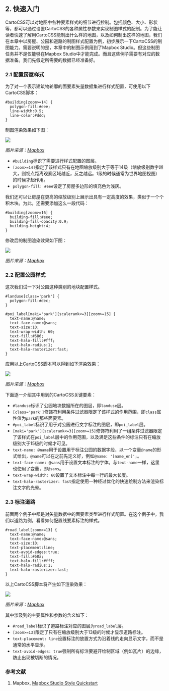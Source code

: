 ## 2. 快速入门

CartoCSS可以对地图中各种要素样式的细节进行控制。包括颜色、大小、形状等，都可以通过设置CartoCSS的各种属性参数来实现制图样式的配制。为了能让读者快速了解用CartoCSS能制出什么样的地图，以及如何制出这样的地图，我们在本章中以房屋、公园和道路的制图样式配置为例，初步展示一下CartoCSS的制图能力。需要说明的是，本章中的制图示例用到了Mapbox Studio。但这些制图任务并不是仅能够在Mapbox Studio中才能完成。而且这些例子需要有对应的数据准备。我们先假定所需要的数据已经准备好。

### 2.1 配置房屋样式

为了对一个表示建筑物轮廓的面要素矢量数据集进行样式配置，可使用以下CartoCSS脚本：

	
	#building[zoom>=14] {
	  polygon-fill:#eee;
	  line-width:0.5;
	  line-color:#ddd;
	}
	

制图渲染效果如下图：

![](https://cloud.githubusercontent.com/assets/83384/3870305/ba0d0a6a-20c7-11e4-9454-a751319ca7e2.png)

_图片来源：[Mapbox](https://www.mapbox.com/mapbox-studio/style-quickstart/)_

- `#building`标识了需要进行样式配置的图层。
- `[zoom>=14]`指定了该样式只有在地图缩放级别大于等于14级（缩放级别数字越大，则视点距离观察区域越近，反之越远。1级的时候通常为世界地图视图）的时候才起作用。
- `polygon-fill: #eee`设定了房屋多边形的填充色为浅灰。

我们还可以让房屋在更高的缩放级别上展示出具有一定高度的效果，类似于一个个积木块。为此，还需要添加这么一段代码：

	
	#building[zoom>=16] {
	  building-fill:#eee;
	  building-fill-opacity:0.9;
	  building-height:4;
	}
	

修改后的制图渲染效果如下图：

![](https://cloud.githubusercontent.com/assets/83384/3870329/bceff796-20c8-11e4-8ff2-23bf7b374bff.png)

_图片来源：[Mapbox](https://www.mapbox.com/mapbox-studio/style-quickstart/)_

### 2.2 配置公园样式

这次我们试一下对公园这种类别的地块配置样式。

	
	#landuse[class='park'] {
	  polygon-fill:#dec;
	}
	
	#poi_label[maki='park'][scalerank<=3][zoom>=15] {
	  text-name:@name;
	  text-face-name:@sans;
	  text-size:10;
	  text-wrap-width: 60;
	  text-fill:#686;
	  text-halo-fill:#fff;
	  text-halo-radius:1;
	  text-halo-rasterizer:fast;
	}
	

应用以上CartoCSS脚本可以得到如下渲染效果：

![](https://cloud.githubusercontent.com/assets/83384/3870363/c7b51674-20c9-11e4-8393-9da2f75b5d67.png)

_图片来源：[Mapbox](https://www.mapbox.com/mapbox-studio/style-quickstart/)_

下面逐一介绍其中用到的CartoCSS关键要素：

- `#landuse`标识了公园地块数据所在的图层，即`landuse`层。
- `[class='park']`修饰符利用条件过滤器限定了该样式的作用范围，即`class`属性值为`park`的那些面要素。
- `#poi_label`标识了用于对公园进行文字标注的图层，即`poi_label`层。
- `[maki='park'][scalerank<=3][zoom>=15]`修饰符利用了一组条件过滤器限定了该样式在`poi_label`层中的作用范围，以及满足这些条件的标注只有在缩放级别大于15级的时候才可见。
- `text-name: @name`用于设置用于标注公园的数据字段，以一个变量`@name`的形式给出，`@name`可以在之前先定义好，例如`@name: '[name_en]';`。
- `text-face-name: @sans`用于设置文本标注的字体。与`text-name`一样，这里也使用了变量，即`@sans`。
- `text-wrap-width: 60`设置了文本标注中每一行的最大长度。
- `text-halo-rasterizer: fast`指定使用一种经过优化的快速绘制方法来渲染标注文字的光晕。

### 2.3 标注道路

前面两个例子中都是对矢量数据中的面要素类型进行样式配置。在这个例子中，我们以道路为例，看看如何配置线要素标注的样式。

	
	#road_label[zoom>=13] {
	  text-name:@name;
	  text-face-name:@sans;
	  text-size:10;
	  text-placement:line;
	  text-avoid-edges:true;
	  text-fill:#68a;
	  text-halo-fill:#fff;
	  text-halo-radius:1;
	  text-halo-rasterizer:fast;
	}
	

以上CartoCSS脚本将产生如下渲染效果：

![](https://cloud.githubusercontent.com/assets/83384/3870380/23717e70-20cb-11e4-99f5-68a80914a0ce.png)

_图片来源：[Mapbox](https://www.mapbox.com/mapbox-studio/style-quickstart/)_

其中涉及到的主要属性和参数的含义如下：

- `#road_label`标识了道路标注对应的图层为`road_label`层。
- `[zoom>=13]`限定了只有在缩放级别大于13级的时候才显示道路标注。
- `text-placement: line`设置标注的放置方式为沿着线的走向显示文字，而不是通常的水平显示。
- `text-avoid-edges: true`强制所有标注要避开绘制区域（例如瓦片）的边缘，防止出现被切断的情况。

### 参考文献

1. Mapbox, [Mapbox Studio Style Quickstart](https://www.mapbox.com/mapbox-studio/style-quickstart/)
